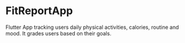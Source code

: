 # FitReportApp
Flutter App tracking users daily physical activities, calories, routine and mood. It grades users based on their goals. 
